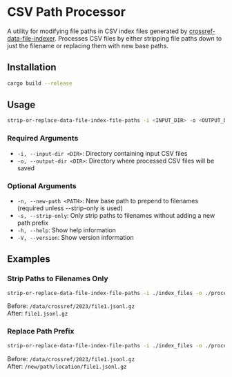 # CSV Path Processor

A utility for modifying file paths in CSV index files generated by [crossref-data-file-indexer](https://github.com/adambuttrick/crossref-data-file-indexer). Processes CSV files by either stripping file paths down to just the filename or replacing them with new base paths.


## Installation

```bash
cargo build --release
```

## Usage

```bash
strip-or-replace-data-file-index-file-paths -i <INPUT_DIR> -o <OUTPUT_DIR> [OPTIONS]
```

### Required Arguments

- `-i, --input-dir <DIR>`: Directory containing input CSV files
- `-o, --output-dir <DIR>`: Directory where processed CSV files will be saved

### Optional Arguments

- `-n, --new-path <PATH>`: New base path to prepend to filenames (required unless --strip-only is used)
- `-s, --strip-only`: Only strip paths to filenames without adding a new path prefix
- `-h, --help`: Show help information
- `-V, --version`: Show version information

## Examples

### Strip Paths to Filenames Only

```bash
strip-or-replace-data-file-index-file-paths -i ./index_files -o ./processed_files -s
```

Before: `/data/crossref/2023/file1.jsonl.gz`  
After: `file1.jsonl.gz`

### Replace Path Prefix

```bash
strip-or-replace-data-file-index-file-paths -i ./index_files -o ./processed_files -n /new/path/location
```

Before: `/data/crossref/2023/file1.jsonl.gz`  
After: `/new/path/location/file1.jsonl.gz`